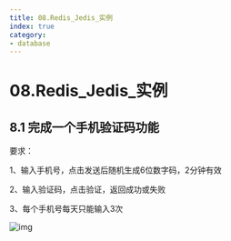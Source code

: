 ```yaml
---
title: 08.Redis_Jedis_实例
index: true
category:
- database
---
```


# 08.Redis_Jedis_实例

## 8.1 完成一个手机验证码功能

要求：

1、输入手机号，点击发送后随机生成6位数字码，2分钟有效

2、输入验证码，点击验证，返回成功或失败

3、每个手机号每天只能输入3次

![img](https://img-1305804786.cos.ap-beijing.myqcloud.com//picgo202210211754203.png)
